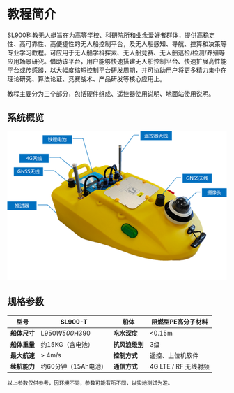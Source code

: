 # 教程简介

SL900科教无人艇旨在为高等学校、科研院所和业余爱好者群体，提供高稳定性、高可靠性、高便捷性的无人船控制平台，及无人船感知、导航、控算和决策等专业学习教程。可应用于无人船学科探索、无人船竞赛、无人船巡检/检测/养殖等应用场景研究。借助该平台，用户能够快速搭建无人船控制平台、快速扩展高性能平台或传感器，以大幅度缩短控制平台研发周期，并可协助用户将更多精力集中在理论研究、算法论证、竞赛战术、产品研发等核心应用上。

教程主要分为三个部分，包括硬件组成、遥控器使用说明、地面站使用说明。

## 系统概览

![Overview](Images/Overview.png)

## 规格参数

| **型号**   | SL900-T        | **船体**    | 阻燃型PE高分子材料       |
|----------|----------------|-----------|------------------|
| **船体尺寸** | L950*W500*H390 | **吃水深度**  | <0.15m           |
| **船体重量** | 约15KG（含电池）     | **抗风浪级别** | 3级               |
| **最大航速** | > 4m/s         | **控制方式**  | 遥控、上位机软件         |
| **续航能力** | 约60分钟（15Ah电池）  | **通信方式**  | 4G LTE / RF 无线射频 |

```{attention}
以上参数仅供参考，因环境不同，参数可能有所不同，以实地测试为准。
```
